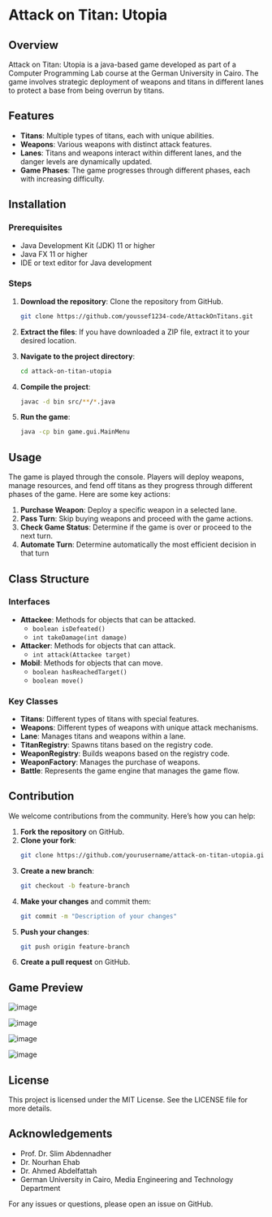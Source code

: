# Attack on Titan: Utopia

## Overview
Attack on Titan: Utopia is a java-based game developed as part of a Computer Programming Lab course at the German University in Cairo. The game involves strategic deployment of weapons and titans in different lanes to protect a base from being overrun by titans.

## Features
- **Titans**: Multiple types of titans, each with unique abilities.
- **Weapons**: Various weapons with distinct attack features.
- **Lanes**: Titans and weapons interact within different lanes, and the danger levels are dynamically updated.
- **Game Phases**: The game progresses through different phases, each with increasing difficulty.

## Installation

### Prerequisites
- Java Development Kit (JDK) 11 or higher
- Java FX 11 or higher
- IDE or text editor for Java development

### Steps
1. **Download the repository**: Clone the repository from GitHub.
   ```sh
   git clone https://github.com/youssef1234-code/AttackOnTitans.git
   ```
2. **Extract the files**: If you have downloaded a ZIP file, extract it to your desired location.

3. **Navigate to the project directory**:
   ```sh
   cd attack-on-titan-utopia
   ```

4. **Compile the project**:
   ```sh
   javac -d bin src/**/*.java
   ```

5. **Run the game**:
   ```sh
   java -cp bin game.gui.MainMenu
   ```

## Usage
The game is played through the console. Players will deploy weapons, manage resources, and fend off titans as they progress through different phases of the game. Here are some key actions:

1. **Purchase Weapon**: Deploy a specific weapon in a selected lane.
2. **Pass Turn**: Skip buying weapons and proceed with the game actions.
3. **Check Game Status**: Determine if the game is over or proceed to the next turn.
4. **Automate Turn**: Determine automatically the most efficient decision in that turn

## Class Structure

### Interfaces
- **Attackee**: Methods for objects that can be attacked.
  - `boolean isDefeated()`
  - `int takeDamage(int damage)`
- **Attacker**: Methods for objects that can attack.
  - `int attack(Attackee target)`
- **Mobil**: Methods for objects that can move.
  - `boolean hasReachedTarget()`
  - `boolean move()`

### Key Classes
- **Titans**: Different types of titans with special features.
- **Weapons**: Different types of weapons with unique attack mechanisms.
- **Lane**: Manages titans and weapons within a lane.
- **TitanRegistry**: Spawns titans based on the registry code.
- **WeaponRegistry**: Builds weapons based on the registry code.
- **WeaponFactory**: Manages the purchase of weapons.
- **Battle**: Represents the game engine that manages the game flow.

## Contribution
We welcome contributions from the community. Here’s how you can help:

1. **Fork the repository** on GitHub.
2. **Clone your fork**:
   ```sh
   git clone https://github.com/yourusername/attack-on-titan-utopia.git
   ```
3. **Create a new branch**:
   ```sh
   git checkout -b feature-branch
   ```
4. **Make your changes** and commit them:
   ```sh
   git commit -m "Description of your changes"
   ```
5. **Push your changes**:
   ```sh
   git push origin feature-branch
   ```
6. **Create a pull request** on GitHub.

## Game Preview
![image](https://github.com/youssef1234-code/AttackOnTitans/assets/58553094/dd23e3c8-567d-4afa-b108-5985932ce360)





![image](https://github.com/youssef1234-code/AttackOnTitans/assets/58553094/7d02b4f4-cd02-4964-a5c1-8fadd943241d)





![image](https://github.com/youssef1234-code/AttackOnTitans/assets/58553094/acfb880e-f993-4370-ac27-0fc9edabcd32)




![image](https://github.com/youssef1234-code/AttackOnTitans/assets/58553094/707828d2-4df1-442e-9e31-0b04386276b6)



## License
This project is licensed under the MIT License. See the LICENSE file for more details.

## Acknowledgements
- Prof. Dr. Slim Abdennadher
- Dr. Nourhan Ehab
- Dr. Ahmed Abdelfattah
- German University in Cairo, Media Engineering and Technology Department

For any issues or questions, please open an issue on GitHub.

